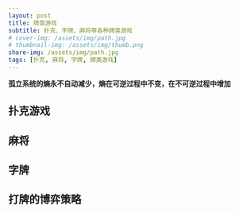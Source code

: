 ```yaml
---
layout: post
title: 牌类游戏
subtitle: 扑克、字牌、麻将等各种牌类游戏
# cover-img: /assets/img/path.jpg
# thumbnail-img: /assets/img/thumb.png
share-img: /assets/img/path.jpg
tags: [扑克, 麻将, 字牌, 牌类游戏]
---
```


**孤立系统的熵永不自动减少，熵在可逆过程中不变，在不可逆过程中增加**

## 扑克游戏

## 麻将

## 字牌

## 打牌的博弈策略
